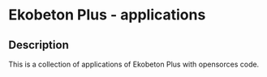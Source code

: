 # Ekobeton Plus - applications
## Description
This is a collection of applications of Ekobeton Plus with opensorces code.
